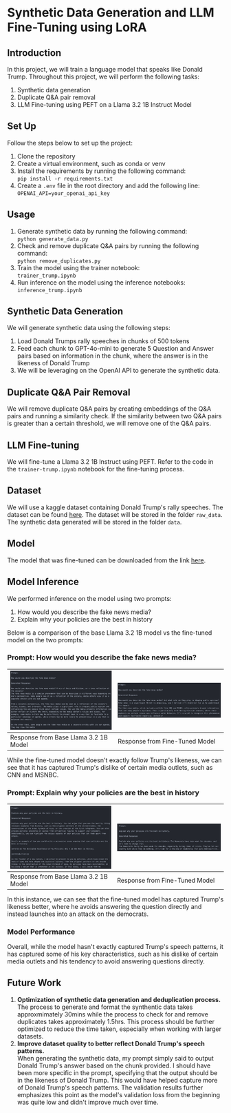 # Synthetic Data Generation and LLM Fine-Tuning using LoRA

## Introduction
In this project, we will train a language model that speaks like Donald Trump. Throughout this project, we will perform the following tasks:
1. Synthetic data generation
2. Duplicate Q&A pair removal
3. LLM Fine-tuning using PEFT on a Llama 3.2 1B Instruct Model

## Set Up
Follow the steps below to set up the project:
1. Clone the repository
2. Create a virtual environment, such as conda or venv
3. Install the requirements by running the following command:<br>
`pip install -r requirements.txt`
4. Create a `.env` file in the root directory and add the following line:<br>
`OPENAI_API=your_openai_api_key`

## Usage
1. Generate synthetic data by running the following command:<br>
`python generate_data.py`
2. Check and remove duplicate Q&A pairs by running the following command:<br>
`python remove_duplicates.py`
3. Train the model using the trainer notebook:<br>
`trainer_trump.ipynb`
4. Run inference on the model using the inference notebooks:<br>
`inference_trump.ipynb`


## Synthetic Data Generation
We will generate synthetic data using the following steps:
1. Load Donald Trumps rally speeches in chunks of 500 tokens
2. Feed each chunk to GPT-4o-mini to generate 5 Question and Answer pairs based on information in the chunk, where the answer is in the likeness of Donald Trump
3. We will be leveraging on the OpenAI API to generate the synthetic data.

## Duplicate Q&A Pair Removal
We will remove duplicate Q&A pairs by creating embeddings of the Q&A pairs and running a similarity check. If the similarity between two Q&A pairs is greater than a certain threshold, we will remove one of the Q&A pairs.

## LLM Fine-tuning
We will fine-tune a Llama 3.2 1B Instruct using PEFT. Refer to the code in the `trainer-trump.ipynb` notebook for the fine-tuning process.

## Dataset
We will use a kaggle dataset containing Donald Trump's rally speeches. The dataset can be found [here](https://www.kaggle.com/datasets/christianlillelund/donald-trumps-rallies?resource=download). The dataset will be stored in the folder `raw_data`. The synthetic data generated will be stored in the folder `data`.

## Model
The model that was fine-tuned can be downloaded from the link [here](https://huggingface.co/Sunil91/llama3_2-1B-trump).

## Model Inference
We performed inference on the model using two prompts:
1. How would you describe the fake news media?
2. Explain why your policies are the best in history

Below is a comparison of the base Llama 3.2 1B model vs the fine-tuned model on the two prompts:

### Prompt: How would you describe the fake news media?
| ![Caption for Image 1](images/base_fake-news.png) | ![Caption for Image 2](images/trump_fake-news.png) |
|------------------------------------------|------------------------------------------|
| Response from Base Llama 3.2 1B  Model                    | Response from Fine-Tuned Model                      |

While the fine-tuned model doesn't exactly follow Trump's likeness, we can see that it has captured Trump's dislike of certain media outlets, such as CNN and MSNBC. 

### Prompt: Explain why your policies are the best in history
| ![Caption for Image 1](images/base_policies.png) | ![Caption for Image 2](images/trump_policies.png) |
|------------------------------------------|------------------------------------------|
| Response from Base Llama 3.2 1B  Model                    | Response from Fine-Tuned Model                      |

In this instance, we can see that the fine-tuned model has captured Trump's likeness better, where he avoids answering the question directly and instead launches into an attack on the democrats. 

### Model Performance
Overall, while the model hasn't exactly captured Trump's speech patterns, it has captured some of his key characteristics, such as his dislike of certain media outlets and his tendency to avoid answering questions directly.

## Future Work
1. **Optimization of synthetic data generation and deduplication process.** <br> 
The process to generate and format the synthentic data takes approxmimately 30mins while the process to check for and remove duplicates takes approximately 1.5hrs. This process should be further optimized to reduce the time taken, especially when working with larger datasets.
2. **Improve dataset quality to better reflect Donald Trump's speech patterns.** <br>
When generating the synthetic data, my prompt simply said to output Donald Trump's answer based on the chunk provided. I should have been more specific in the prompt, specifying that the output should be in the likeness of Donald Trump. This would have helped capture more of Donald Trump's speech patterns. The validation results further emphasizes this point as the model's validation loss from the beginning was quite low and didn't improve much over time.